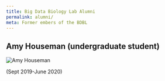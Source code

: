 ```yaml
---
title: Big Data Biology Lab Alumni
permalink: alumni/
meta: Former embers of the BDBL
---
```


## Amy Houseman (undergraduate student)

![Amy Houseman]({{site.baseurl}}/images/people/AmyHouseman.jpeg)

(Sept 2019-June 2020)



